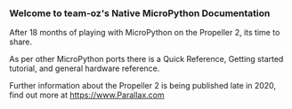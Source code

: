 ### Welcome to team-oz's Native MicroPython Documentation

After 18 months of playing with MicroPython on the Propeller 2, its time to share.   

As per other MicroPython ports there is a Quick Reference, Getting started tutorial, and general hardware reference. 

Further information about the Propeller 2 is being published late in 2020, find out more at https://www.Parallax.com
